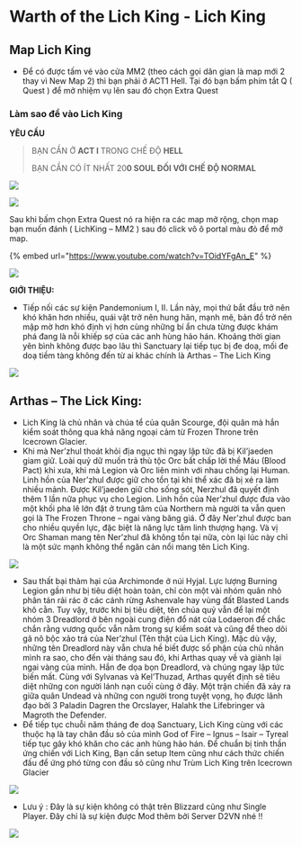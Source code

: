# Warth of the Lich King - Lich King

## Map Lich King

* Để có được tấm vé vào cửa MM2 (theo cách gọi dân gian là map mới 2 thay vì New Map 2) thì bạn phải ở ACT1 Hell. Tại đó bạn bấm phím tắt Q ( Quest ) để mở nhiệm vụ lên sau đó chọn Extra Quest

### **Làm sao để vào Lich King** <a href="#lam-sao-de-vao-cow-secret-level-2" id="lam-sao-de-vao-cow-secret-level-2"></a>

**YÊU CẦU**

> BẠN CẦN Ở **ACT I** TRONG CHẾ ĐỘ **HELL**
>
> BẠN CẦN CÓ ÍT NHẤT 20**0 SOUL ĐỐI VỚI CHẾ ĐỘ NORMAL**

![](https://i0.wp.com/diablo2-vn.com/tm/app/uploads/2022/08/extra.png?resize=703%2C527\&ssl=1)

![](https://i0.wp.com/diablo2-vn.com/tm/app/uploads/2022/08/openLK-2.png?resize=678%2C515\&ssl=1)

Sau khi bấm chọn Extra Quest nó ra hiện ra các map mở rộng, chọn map bạn muốn đánh ( LichKing – MM2 ) sau đó click vô ô portal màu đỏ để mở map.

{% embed url="https://www.youtube.com/watch?v=TOidYFgAn_E" %}

![](https://i2.wp.com/diablo2-vn.com/wp-content/uploads/2020/10/NM2.png?resize=1020%2C553\&ssl=1)

**GIỚI THIỆU:**

* Tiếp nối các sự kiện Pandemonium I, II. Lần này, mọi thứ bắt đầu trở nên khó khăn hơn nhiều, quái vật trở nên hung hãn, mạnh mẽ, bản đồ trở nên mập mờ hơn khó định vị hơn cùng những bí ẩn chưa từng được khám phá đang là nỗi khiếp sợ của các anh hùng hảo hán. Khoảng thời gian yên bình không được bao lâu thì Sanctuary lại tiếp tục bị đe doạ, mối đe doạ tiềm tàng không đến từ ai khác chính là Arthas – The Lich King

![](https://i2.wp.com/diablo2-vn.com/wp-content/uploads/2020/10/the\_blades\_by\_ckgoksoy\_d8yiakr-fullview.jpg?resize=1020%2C437\&ssl=1)

## Arthas – The Lick King:

* Lich King là chủ nhân và chúa tể của quân Scourge, đội quân mà hắn kiểm soát thông qua khả năng ngoại cảm từ Frozen Throne trên Icecrown Glacier.
* Khi mà Ner’zhul thoát khỏi địa ngục thì ngay lập tức đã bị Kil’jaeden giam giữ. Loài quỷ dữ muốn trả thù tộc Orc bất chấp lời thề Máu (Blood Pact) khi xưa, khi mà Legion và Orc liên minh với nhau chống lại Human. Linh hồn của Ner’zhul được giữ cho tồn tại khi thể xác đã bị xé ra làm nhiều mảnh. Được Kil’jaeden giữ cho sống sót, Nerzhul đã quyết định thêm 1 lần nữa phục vụ cho Legion. Linh hồn của Ner’zhul được đưa vào một khối pha lê lớn đặt ở trung tâm của Northern mà người ta vẫn quen gọi là The Frozen Throne – ngai vàng băng giá. Ở đây Ner’zhul được ban cho nhiều quyền lực, đặc biệt là năng lực tâm linh thượng hạng. Và vị Orc Shaman mang tên Ner’zhul đã không tồn tại nữa, còn lại lúc này chỉ là một sức mạnh không thể ngăn cản nổi mang tên Lich King.

![](https://i1.wp.com/diablo2-vn.com/wp-content/uploads/2020/10/d3bkllz-aa9eaa52-6cd5-4016-b839-22e63cb16f7e.jpg?resize=1020%2C596\&ssl=1)

* Sau thất bại thảm hại của Archimonde ở núi Hyjal. Lực lượng Burning Legion gần như bị tiêu diệt hoàn toàn, chỉ còn một vài nhóm quân nhỏ phân tán rải rác ở các cánh rừng Ashenvale hay vùng đất Blasted Lands khô cằn. Tuy vậy, trước khi bị tiêu diệt, tên chúa quỷ vẫn để lại một nhóm 3 Dreadlord ở bên ngoài cung điện đổ nát của Lodaeron để chắc chắn rằng vương quốc vẫn nằm trong sự kiểm soát và cũng để theo dõi gã nô bộc xảo trá của Ner’zhul (Tên thật của Lich King). Mặc dù vậy, những tên Dreadlord này vẫn chưa hề biết được số phận của chủ nhân mình ra sao, cho đến vài tháng sau đó, khi Arthas quay về và giành lại ngai vàng của mình. Hắn đe dọa bọn Dreadlord, và chúng ngay lập tức biến mất. Cùng với Sylvanas và Kel’Thuzad, Arthas quyết định sẽ tiêu diệt những con người lánh nạn cuối cùng ở đây. Một trận chiến đã xảy ra giữa quân Undead và những con người trong tuyệt vọng, họ được lãnh đạo bởi 3 Paladin Dagren the Orcslayer, Halahk the Lifebringer và Magroth the Defender.
* Để tiếp tục chuỗi năm tháng đe doạ Sanctuary, Lich King cùng với các thuộc hạ là tay chân đầu sỏ của mình God of Fire – Ignus – Isair – Tyreal tiếp tục gây khó khăn cho các anh hùng hảo hán. Để chuẩn bị tinh thần ứng chiến với Lich King, Bạn cần setup Item cũng như cách thức chiến đấu để ứng phó từng con đầu sỏ cũng như Trùm Lich King trên Icecrown Glacier

![](https://i1.wp.com/diablo2-vn.com/wp-content/uploads/2020/10/Untitled.png?resize=1020%2C354\&ssl=1)

* Lưu ý : Đây là sự kiện không có thật trên Blizzard cũng như Single Player. Đây chỉ là sự kiện được Mod thêm bởi Server D2VN nhé !!

![](https://i1.wp.com/diablo2-vn.com/wp-content/uploads/2020/10/d4v4j65-c749f87d-d88d-4e14-874a-2a5a370d701a.gif?resize=700%2C385\&ssl=1)
